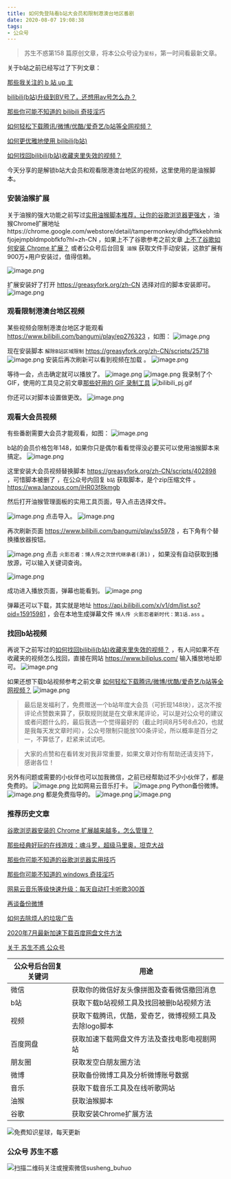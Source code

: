 ```yaml
---
title: 如何免登陆看b站大会员和限制港澳台地区番剧
date: 2020-08-07 19:08:38
tags:
- 公众号
---
```

> 苏生不惑第158 篇原创文章，将本公众号设为`星标`，第一时间看最新文章。

关于b站之前已经写过了下列文章：

 [那些我关注的 b 站 up 主](https://mp.weixin.qq.com/s/952eqef1Rm3HpH5DYbTjZg)

[bilibili(b站)升级到BV号了，还想用av号怎么办？](https://mp.weixin.qq.com/s/I3LR8ikHoX80WjaMCoMVlw)

[那些你可能不知道的 bilibili 奇技淫巧](https://mp.weixin.qq.com/s/HpuInXUCjSYT7HLqhoRcCA)

[如何轻松下载腾讯/微博/优酷/爱奇艺/b站等全网视频？](https://mp.weixin.qq.com/s/3rB23e9L55hDBaPLDu6WMg)

[如何更优雅地使用 bilibili(b站)](https://mp.weixin.qq.com/s/a_lxHOQVA9RR_dYyzr56Gw)

[如何找回bilibili(b站)收藏夹里失效的视频？](https://mp.weixin.qq.com/s/i53iORP49o_4eRGGQEthsg)

今天分享的是解锁b站大会员和观看限港澳台地区的视频，这里使用的是油猴脚本。

### 安装油猴扩展
关于油猴的强大功能之前写过[实用油猴脚本推荐，让你的谷歌浏览器更强大](https://mp.weixin.qq.com/s/4sCwNc4fz7IxlL8XfY95rQ)   ，油猴Chrome扩展地址https://chrome.google.com/webstore/detail/tampermonkey/dhdgffkkebhmkfjojejmpbldmpobfkfo?hl=zh-CN ，如果上不了谷歌参考之前文章 [上不了谷歌如何安装 Chrome 扩展？](https://mp.weixin.qq.com/s/xC9K_z7zpmAIEzUK6s1x3w) 或者公众号后台回复 `油猴` 获取文件手动安装，这款扩展有900万+用户安装过，值得信赖。

![image.png](https://upload-images.jianshu.io/upload_images/23152173-6a4a12dea015fa62.png?imageMogr2/auto-orient/strip%7CimageView2/2/w/1240)

扩展安装好了打开 https://greasyfork.org/zh-CN 选择对应的脚本安装即可。
![image.png](https://upload-images.jianshu.io/upload_images/23152173-f6455613fdd676a8.png?imageMogr2/auto-orient/strip%7CimageView2/2/w/1240)


### 观看限制港澳台地区视频

某些视频会限制港澳台地区才能观看 https://www.bilibili.com/bangumi/play/ep276323 ，如图：
![image.png](https://upload-images.jianshu.io/upload_images/23152173-18bc2dc4915eb7ed.png?imageMogr2/auto-orient/strip%7CimageView2/2/w/1240)

现在安装脚本 `解除B站区域限制` https://greasyfork.org/zh-CN/scripts/25718
![image.png](https://upload-images.jianshu.io/upload_images/23152173-8451b692cdbb7204.png?imageMogr2/auto-orient/strip%7CimageView2/2/w/1240)
 安装后再次刷新可以看到视频在加载 。
![image.png](https://upload-images.jianshu.io/upload_images/23152173-a94386e95f9716c5.png?imageMogr2/auto-orient/strip%7CimageView2/2/w/1240)

等待一会，点击确定就可以播放了。
![image.png](https://upload-images.jianshu.io/upload_images/23152173-9f929e12df737c53.png?imageMogr2/auto-orient/strip%7CimageView2/2/w/1240)
![image.png](https://upload-images.jianshu.io/upload_images/23152173-48a7c81a9639256e.png?imageMogr2/auto-orient/strip%7CimageView2/2/w/1240)
我录制了个GIF，使用的工具见之前文章[那些好用的 GIF 录制工具](https://mp.weixin.qq.com/s/4K5TrXNPGAuOdFN3Ipcz9A)
![bilibili_pj.gif](https://upload-images.jianshu.io/upload_images/23152173-e8555f04fe5ea53e.gif?imageMogr2/auto-orient/strip)


你还可以对脚本设置做更改。
![image.png](https://upload-images.jianshu.io/upload_images/23152173-e7937af4dfb65221.png?imageMogr2/auto-orient/strip%7CimageView2/2/w/1240)

### 观看大会员视频
有些番剧需要大会员才能观看，如图：
![image.png](https://upload-images.jianshu.io/upload_images/23152173-47001256f781b343.png?imageMogr2/auto-orient/strip%7CimageView2/2/w/1240)

b站的会员价格包年148，如果你只是偶尔看看觉得没必要买可以使用油猴脚本来搞定。
![image.png](https://upload-images.jianshu.io/upload_images/23152173-f9d87bdb3e364a27.png?imageMogr2/auto-orient/strip%7CimageView2/2/w/1240)


这里安装大会员视频替换脚本  https://greasyfork.org/zh-CN/scripts/402898  ，可惜脚本被删了 ，在公众号内回复 `b站` 获取脚本，是个zip压缩文件 。https://wwa.lanzous.com/iHR03f8kmgb

然后打开油猴管理面板的实用工具页面，导入点击选择文件。

![image.png](https://upload-images.jianshu.io/upload_images/23152173-bb5bbb79c8637b38.png?imageMogr2/auto-orient/strip%7CimageView2/2/w/1240)
点击导入。
![image.png](https://upload-images.jianshu.io/upload_images/23152173-8d36c19180445ed8.png?imageMogr2/auto-orient/strip%7CimageView2/2/w/1240)

再次刷新页面 https://www.bilibili.com/bangumi/play/ss5978 ，右下角有个替换播放器按钮。

![image.png](https://upload-images.jianshu.io/upload_images/23152173-2400577da134b3e0.png?imageMogr2/auto-orient/strip%7CimageView2/2/w/1240)
点击 `火影忍者：博人传之次世代继承者(源1)` ，如果没有自动获取到播放源，可以输入关键词查询。

 
![image.png](https://upload-images.jianshu.io/upload_images/23152173-0dbbf45d1b04464d.png?imageMogr2/auto-orient/strip%7CimageView2/2/w/1240)
 
成功进入播放页面，弹幕也能看到。
![image.png](https://upload-images.jianshu.io/upload_images/23152173-62a7f80c5ae95246.png?imageMogr2/auto-orient/strip%7CimageView2/2/w/1240)

弹幕还可以下载，其实就是地址 https://api.bilibili.com/x/v1/dm/list.so?oid=15915981 ，会在本地生成弹幕文件 `博人传 火影忍者新时代：第1话.ass` 。

### 找回b站视频
再说下之前写过的[如何找回bilibili(b站)收藏夹里失效的视频？](https://mp.weixin.qq.com/s/i53iORP49o_4eRGGQEthsg) ，有人问如果不在收藏夹的视频怎么找回，直接在网站 https://www.biliplus.com/  输入播放地址即可。
![image.png](https://upload-images.jianshu.io/upload_images/23152173-7b345fdfda46c2dc.png?imageMogr2/auto-orient/strip%7CimageView2/2/w/1240)

如果还想下载b站视频参考之前文章 [如何轻松下载腾讯/微博/优酷/爱奇艺/b站等全网视频？](https://mp.weixin.qq.com/s/3rB23e9L55hDBaPLDu6WMg)
![image.png](https://upload-images.jianshu.io/upload_images/23152173-904b3b0c00ffc7b8.png?imageMogr2/auto-orient/strip%7CimageView2/2/w/1240)

> 最后是发福利了，免费赠送一个b站年度大会员（可折现148块），这次不按评论点赞数来算了，获取规则就是在文章末尾评论，可以是对公众号的建议或者问题什么的，最后我选一个觉得最好的（截止时间8月5号8点20，也就是我每天发文章时间），公众号限制只能放100条评论，所以概率是百分之一，不算低了，赶紧来试试吧。

> 大家的点赞和在看转发对我非常重要，如果文章对你有帮助还请支持下， 感谢各位！


另外有问题或需要的小伙伴也可以加我微信，之前已经帮助过不少小伙伴了，都是免费的。
![image.png](https://upload-images.jianshu.io/upload_images/23152173-8eb8c70b74c76a5d.png?imageMogr2/auto-orient/strip%7CimageView2/2/w/1240)
比如网易云音乐打卡。
![image.png](https://upload-images.jianshu.io/upload_images/23152173-d1abbab2e5adbc5d.png?imageMogr2/auto-orient/strip%7CimageView2/2/w/1240)
Python备份微博。
![image.png](https://upload-images.jianshu.io/upload_images/23152173-167d709237f32b87.png?imageMogr2/auto-orient/strip%7CimageView2/2/w/1240)
都是免费指导的。
![image.png](https://upload-images.jianshu.io/upload_images/23152173-edac4aecc0445c31.png?imageMogr2/auto-orient/strip%7CimageView2/2/w/1240)
![image.png](https://upload-images.jianshu.io/upload_images/23152173-77af49b217bd01fa.png?imageMogr2/auto-orient/strip%7CimageView2/2/w/1240)

### 推荐历史文章

[谷歌浏览器安装的 Chrome 扩展越来越多，怎么管理？](https://mp.weixin.qq.com/s/GyX3X9BTF1N2zaN31UGvwQ)

[那些经典好玩的在线游戏：魂斗罗，超级马里奥，坦克大战](https://mp.weixin.qq.com/s/Gf3cfonmj9TiFJJUNvSjFg)

[那些你可能不知道的谷歌浏览器实用技巧](https://mp.weixin.qq.com/s/J7Ml0NilN8Jd4s9C1gWoHw)

[那些你可能不知道的 windows 奇技淫巧](https://mp.weixin.qq.com/s/y7Xo1BtiGwuij9-ILRWxZg)

[网易云音乐等级快速升级：每天自动打卡听歌300首](https://mp.weixin.qq.com/s/0EbycloxlbwRQkhViL8sVA)

[再谈备份微博](https://mp.weixin.qq.com/s/AUS5oCukv8hIFZIjO2Drjg)

[如何去除烦人的垃圾广告](https://mp.weixin.qq.com/s/-Hz6DrSHeOdHZMFHc8-k6g)

[2020年7月最新加速下载百度网盘文件方法](https://mp.weixin.qq.com/s/wtv0Mhyo3juGYSe5JYZ9ww)

[关于 苏生不惑 公众号](https://mp.weixin.qq.com/s/nX0KtON_0ORGFAxw0m3g3g)

| 公众号后台回复关键词    |  用途   |
| --- | --- |
| 微信    | 获取你的微信好友头像拼图及查看微信撤回消息    |
|  b站   |  获取下载b站视频工具及找回被删b站视频方法   |
|  视频   |  获取下载腾讯，优酷，爱奇艺，微博视频工具及去除logo脚本   |
|  百度网盘   | 获取加速下载网盘文件方法及查找电影电视剧网站    |
|   朋友圈  |  获取发空白朋友圈方法   |
|  微博   |  获取备份微博工具及分析微博账号数据   |
|  音乐   |   获取下载音乐工具及在线听歌网站  |
|  油猴   |   获取油猴脚本  |
|谷歌|获取安装Chrome扩展方法|

![免费知识星球，每天更新](https://upload-images.jianshu.io/upload_images/17817191-9d41aa25edcd25c4.png?imageMogr2/auto-orient/strip%7CimageView2/2/w/1240)

### 公众号 苏生不惑
 ![扫描二维码关注或搜索微信susheng_buhuo](https://upload-images.jianshu.io/upload_images/17817191-6e0079f95d4c0338.jpg?imageMogr2/auto-orient/strip%7CimageView2/2/w/1240)

